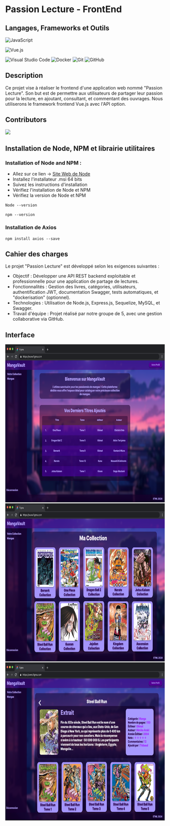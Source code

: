 # Passion Lecture - FrontEnd

## Langages, Frameworks et Outils

![JavaScript](https://img.shields.io/badge/javascript-%23323330.svg?style=for-the-badge&logo=javascript&logoColor=%23F7DF1E)

![Vue.js](https://img.shields.io/badge/vuejs-%2335495e.svg?style=for-the-badge&logo=vuedotjs&logoColor=%234FC08D)

![Visual Studio Code](https://img.shields.io/badge/Visual%20Studio%20Code-0078d7.svg?style=for-the-badge&logo=visual-studio-code&logoColor=white)
![Docker](https://img.shields.io/badge/docker-%230db7ed.svg?style=for-the-badge&logo=docker&logoColor=white)
![Git](https://img.shields.io/badge/git-%23F05033.svg?style=for-the-badge&logo=git&logoColor=white)
![GitHub](https://img.shields.io/badge/github-%23121011.svg?style=for-the-badge&logo=github&logoColor=white)

## Description

Ce projet vise à réaliser le frontend d'une application web nommé "Passion Lecture".
Son but est de permettre aux utilisateurs de partager leur passion pour la lecture, en ajoutant, consultant, et commentant des ouvrages.
Nous utiliserons le framework frontend Vue.js avec l'API option.

## Contributors

<a href="https://github.com/Timcodingeur/Projet-JS/graphs/contributors">
  <img src="https://contrib.rocks/image?repo=Timcodingeur/Projet-JS" />
</a>

## Installation de Node, NPM et librairie utilitaires
### Installation of Node and NPM :
* Allez sur ce lien -> [Site Web de Node](https://nodejs.org/en)
* Installez l'installateur .msi 64 bits
* Suivez les instructions d'installation
* Vérifiez l'installation de Node et NPM
* Vérifiez la version de Node et NPM
```shell
Node --version
```

```shell
npm --version
```

### Installation de Axios
```shell
npm install axios --save
```

## Cahier des charges

Le projet "Passion Lecture" est développé selon les exigences suivantes :

* Objectif : Développer une API REST backend exploitable et professionnelle pour une application de partage de lectures.
* Fonctionnalités : Gestion des livres, catégories, utilisateurs, authentification JWT, documentation Swagger, tests automatiques, et "dockerisation" (optionnel).
* Technologies : Utilisation de Node.js, Express.js, Sequelize, MySQL, et Swagger.
* Travail d'équipe : Projet réalisé par notre groupe de 5, avec une gestion collaborative via GitHub.

 ## Interface

<img src="https://github.com/Timcodingeur/Projet-JS/blob/main/Maquettes/Menu.png" alt="Collection" height="500">

<img src="https://github.com/Timcodingeur/Projet-JS/blob/main/Maquettes/Collection.png" alt="Collection" height="500">

<img src="https://github.com/Timcodingeur/Projet-JS/blob/main/Maquettes/Livre.png" alt="Collection" height="500">
